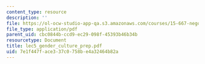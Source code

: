 ```yaml
---
content_type: resource
description: ''
file: https://ol-ocw-studio-app-qa.s3.amazonaws.com/courses/15-667-negotiation-and-conflict-management-spring-2001/7e1f447face337c0758be4a32464b82a_lec5_gender_culture_prep.pdf
file_type: application/pdf
parent_uid: cbc0844b-ccd9-ec29-098f-45393b46b34b
resourcetype: Document
title: lec5_gender_culture_prep.pdf
uid: 7e1f447f-ace3-37c0-758b-e4a32464b82a
---
```

